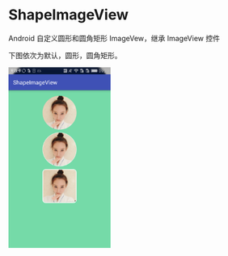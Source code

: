 # ShapeImageView
Android 自定义圆形和圆角矩形 ImageVew，继承 ImageView 控件

下图依次为默认，圆形，圆角矩形。<br/>

<img src="https://github.com/xing16/ShapeImageView/raw/master/screenshot/screen.png" width="40%"  alt="screen.png"/>

